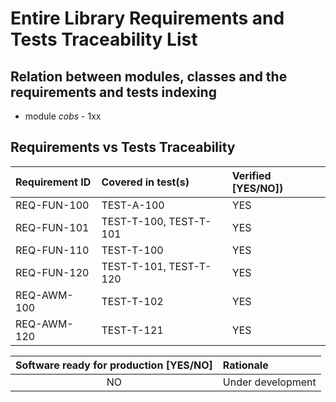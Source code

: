 # Entire Library Requirements and Tests Traceability List

## Relation between modules, classes and the requirements and tests indexing

* module *cobs* - 1xx

## Requirements vs Tests Traceability

| **Requirement ID** | **Covered in test(s)** | **Verified \[YES/NO\]**) |
| :----------------- | :--------------------- | :----------------------- |
| REQ-FUN-100        | TEST-A-100             | YES                      |
| REQ-FUN-101        | TEST-T-100, TEST-T-101 | YES                      |
| REQ-FUN-110        | TEST-T-100             | YES                      |
| REQ-FUN-120        | TEST-T-101, TEST-T-120 | YES                      |
| REQ-AWM-100        | TEST-T-102             | YES                      |
| REQ-AWM-120        | TEST-T-121             | YES                      |

| **Software ready for production \[YES/NO\]** | **Rationale**        |
| :------------------------------------------: | :------------------- |
| NO                                           | Under development    |
